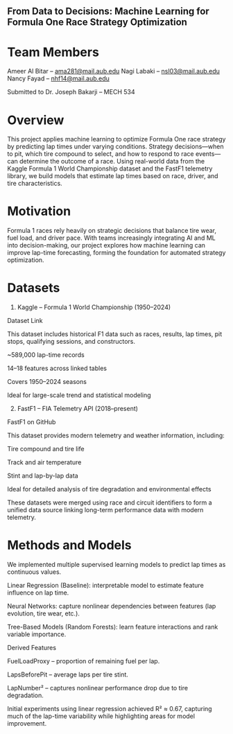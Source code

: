 ## From Data to Decisions: Machine Learning for Formula One Race Strategy Optimization
# Team Members
Ameer Al Bitar – ama281@mail.aub.edu
Nagi Labaki – nsl03@mail.aub.edu
Nancy Fayad – nhf14@mail.aub.edu

Submitted to Dr. Joseph Bakarji – MECH 534

# Overview

This project applies machine learning to optimize Formula One race strategy by predicting lap times under varying conditions. Strategy decisions—when to pit, which tire compound to select, and how to respond to race events—can determine the outcome of a race.
Using real-world data from the Kaggle Formula 1 World Championship dataset and the FastF1 telemetry library, we build models that estimate lap times based on race, driver, and tire characteristics.

# Motivation

Formula 1 races rely heavily on strategic decisions that balance tire wear, fuel load, and driver pace. With teams increasingly integrating AI and ML into decision-making, our project explores how machine learning can improve lap-time forecasting, forming the foundation for automated strategy optimization.

# Datasets
1. Kaggle – Formula 1 World Championship (1950–2024)

Dataset Link

This dataset includes historical F1 data such as races, results, lap times, pit stops, qualifying sessions, and constructors.

~589,000 lap-time records

14–18 features across linked tables

Covers 1950–2024 seasons

Ideal for large-scale trend and statistical modeling

2. FastF1 – FIA Telemetry API (2018–present)

FastF1 on GitHub

This dataset provides modern telemetry and weather information, including:

Tire compound and tire life

Track and air temperature

Stint and lap-by-lap data

Ideal for detailed analysis of tire degradation and environmental effects

These datasets were merged using race and circuit identifiers to form a unified data source linking long-term performance data with modern telemetry.

# Methods and Models

We implemented multiple supervised learning models to predict lap times as continuous values.

Linear Regression (Baseline): interpretable model to estimate feature influence on lap time.

Neural Networks: capture nonlinear dependencies between features (lap evolution, tire wear, etc.).

Tree-Based Models (Random Forests): learn feature interactions and rank variable importance.

Derived Features

FuelLoadProxy – proportion of remaining fuel per lap.

LapsBeforePit – average laps per tire stint.

LapNumber² – captures nonlinear performance drop due to tire degradation.

Initial experiments using linear regression achieved R² ≈ 0.67, capturing much of the lap-time variability while highlighting areas for model improvement.
